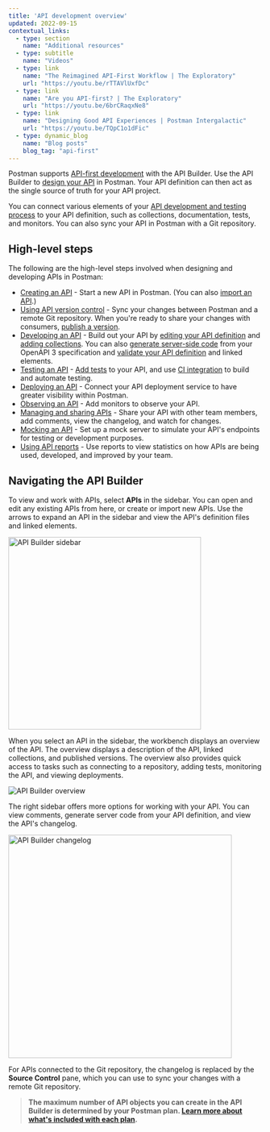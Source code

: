 ```yaml
---
title: 'API development overview'
updated: 2022-09-15
contextual_links:
  - type: section
    name: "Additional resources"
  - type: subtitle
    name: "Videos"
  - type: link
    name: "The Reimagined API-First Workflow | The Exploratory"
    url: "https://youtu.be/rTTAVlUxfDc"
  - type: link
    name: "Are you API-first? | The Exploratory"
    url: "https://youtu.be/6brCRaqxNe8"
  - type: link
    name: "Designing Good API Experiences | Postman Intergalactic"
    url: "https://youtu.be/TQpC1o1dFic"
  - type: dynamic_blog
    name: "Blog posts"
    blog_tag: "api-first"
---
```


Postman supports [API-first development](https://www.postman.com/api-first/) with the API Builder. Use the API Builder to [design your API](https://www.postman.com/api-platform/api-design/) in Postman. Your API definition can then act as the single source of truth for your API project.

You can connect various elements of your [API development and testing process](https://www.postman.com/api-platform/api-lifecycle/) to your API definition, such as collections, documentation, tests, and monitors. You can also sync your API in Postman with a Git repository.

## High-level steps

The following are the high-level steps involved when designing and developing APIs in Postman:

* [Creating an API](/docs/designing-and-developing-your-api/creating-an-api/) - Start a new API in Postman. (You can also [import an API](/docs/designing-and-developing-your-api/importing-an-api/).)
* [Using API version control](/docs/designing-and-developing-your-api/versioning-an-api/) - Sync your changes between Postman and a remote Git repository. When you're ready to share your changes with consumers, [publish a version](/docs/designing-and-developing-your-api/versioning-an-api/api-versions/).
* [Developing an API](/docs/designing-and-developing-your-api/developing-an-api/defining-an-api/) - Build out your API by [editing your API definition](/docs/designing-and-developing-your-api/developing-an-api/defining-an-api/#editing-an-api-definition-file) and [adding collections](/docs/designing-and-developing-your-api/developing-an-api/adding-api-elements/). You can also [generate server-side code](/docs/designing-and-developing-your-api/developing-an-api/generating-server-code/) from your OpenAPI 3 specification and [validate your API definition](/docs/designing-and-developing-your-api/developing-an-api/validating-elements-against-schema/) and linked elements.
* [Testing an API](/docs/designing-and-developing-your-api/testing-an-api/) - [Add tests](/docs/designing-and-developing-your-api/testing-an-api/#adding-tests) to your API, and use [CI integration](/docs/designing-and-developing-your-api/testing-an-api/#adding-ci-integration) to build and automate testing.
* [Deploying an API](/docs/designing-and-developing-your-api/deploying-an-api/) - Connect your API deployment service to have greater visibility within Postman.
* [Observing an API](/docs/designing-and-developing-your-api/observing-an-api/) - Add monitors to observe your API.
* [Managing and sharing APIs](/docs/designing-and-developing-your-api/managing-apis/) - Share your API with other team members, add comments, view the changelog, and watch for changes.
* [Mocking an API](/docs/designing-and-developing-your-api/mocking-data/setting-up-mock/) - Set up a mock server to simulate your API's endpoints for testing or development purposes.
* [Using API reports](/docs/reports/reports-overview/) - Use reports to view statistics on how APIs are being used, developed, and improved by your team.

## Navigating the API Builder

To view and work with APIs, select **APIs** in the sidebar. You can open and edit any existing APIs from here, or create or import new APIs. Use the arrows to expand an API in the sidebar and view the API's definition files and linked elements.

<img src="https://assets.postman.com/postman-docs/v10/api-builder-sidebar-v10-0-5.jpg" alt="API Builder sidebar" width="382px" />

When you select an API in the sidebar, the workbench displays an overview of the API. The overview displays a description of the API, linked collections, and published versions. The overview also provides quick access to tasks such as connecting to a repository, adding tests, monitoring the API, and viewing deployments.

<img src="https://assets.postman.com/postman-docs/v10/api-builder-overview-v10a.jpg" alt="API Builder overview" />

The right sidebar offers more options for working with your API. You can view comments, generate server code from your API definition, and view the API's changelog.

<img src="https://assets.postman.com/postman-docs/v10/api-builder-changelog-v10.jpg" alt="API Builder changelog" width="443px" />

For APIs connected to the Git repository, the changelog is replaced by the **Source Control** pane, which you can use to sync your changes with a remote Git repository.

> **The maximum number of API objects you can create in the API Builder is determined by your Postman plan. [Learn more about what's included with each plan](https://www.postman.com/pricing/).**
